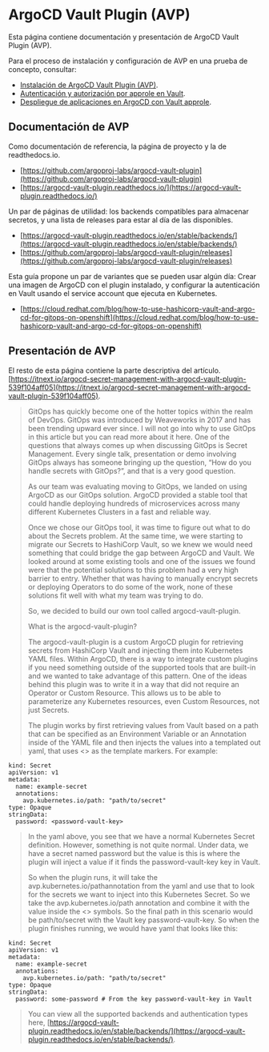 # ArgoCD Vault Plugin (AVP)

Esta página contiene documentación y presentación de ArgoCD Vault Plugin (AVP).

Para el proceso de instalación y configuración de AVP en una prueba de concepto, consultar:

- [Instalación de ArgoCD Vault Plugin (AVP)](21-avp-install.md).
- [Autenticación y autorización por approle en Vault](22-avp-vault-approle.md).
- [Despliegue de aplicaciones en ArgoCD con Vault approle](23-avp-argocd-approle.md).

## Documentación de AVP

Como documentación de referencia, la página de proyecto y la de readthedocs.io. 
- [https://github.com/argoproj-labs/argocd-vault-plugin](https://github.com/argoproj-labs/argocd-vault-plugin)
- [https://argocd-vault-plugin.readthedocs.io/](https://argocd-vault-plugin.readthedocs.io/)

Un par de páginas de utilidad: los backends compatibles para almacenar secretos, y una lista de releases para estar al día de las disponibles.
- [https://argocd-vault-plugin.readthedocs.io/en/stable/backends/](https://argocd-vault-plugin.readthedocs.io/en/stable/backends/)
- [https://github.com/argoproj-labs/argocd-vault-plugin/releases](https://github.com/argoproj-labs/argocd-vault-plugin/releases)

Esta guía propone un par de variantes que se pueden usar algún día: Crear una imagen de ArgoCD con el plugin instalado, y configurar la autenticación en Vault usando el service account que ejecuta en Kubernetes.
- [https://cloud.redhat.com/blog/how-to-use-hashicorp-vault-and-argo-cd-for-gitops-on-openshift](https://cloud.redhat.com/blog/how-to-use-hashicorp-vault-and-argo-cd-for-gitops-on-openshift)

## Presentación de AVP

El resto de esta página contiene la parte descriptiva del artículo.
 [https://itnext.io/argocd-secret-management-with-argocd-vault-plugin-539f104aff05](https://itnext.io/argocd-secret-management-with-argocd-vault-plugin-539f104aff05).

>GitOps has quickly become one of the hotter topics within the realm of DevOps. GitOps was introduced by Weaveworks in 2017 and has been trending upward ever since. I will not go into why to use GitOps in this article but you can read more about it here. One of the questions that always comes up when discussing GitOps is Secret Management. Every single talk, presentation or demo involving GitOps always has someone bringing up the question, “How do you handle secrets with GitOps?”, and that is a very good question.
>
>As our team was evaluating moving to GitOps, we landed on using ArgoCD as our GitOps solution. ArgoCD provided a stable tool that could handle deploying hundreds of microservices across many different Kubernetes Clusters in a fast and reliable way.
>
>Once we chose our GitOps tool, it was time to figure out what to do about the Secrets problem. At the same time, we were starting to migrate our Secrets to HashiCorp Vault, so we knew we would need something that could bridge the gap between ArgoCD and Vault. We looked around at some existing tools and one of the issues we found were that the potential solutions to this problem had a very high barrier to entry. Whether that was having to manually encrypt secrets or deploying Operators to do some of the work, none of these solutions fit well with what my team was trying to do.
>
>So, we decided to build our own tool called argocd-vault-plugin.
>
>What is the argocd-vault-plugin?
>
>The argocd-vault-plugin is a custom ArgoCD plugin for retrieving secrets from HashiCorp Vault and injecting them into Kubernetes YAML files. Within ArgoCD, there is a way to integrate custom plugins if you need something outside of the supported tools that are built-in and we wanted to take advantage of this pattern. One of the ideas behind this plugin was to write it in a way that did not require an Operator or Custom Resource. This allows us to be able to parameterize any Kubernetes resources, even Custom Resources, not just Secrets.
>
>The plugin works by first retrieving values from Vault based on a path that can be specified as an Environment Variable or an Annotation inside of the YAML file and then injects the values into a templated out yaml, that uses <> as the template markers. For example:

```
kind: Secret
apiVersion: v1
metadata:
  name: example-secret
  annotations:
    avp.kubernetes.io/path: "path/to/secret"
type: Opaque
stringData:
  password: <password-vault-key>
```
>In the yaml above, you see that we have a normal Kubernetes Secret definition. However, something is not quite normal. Under data, we have a secret named password but the value is <password-vault-key> this is where the plugin will inject a value if it finds the password-vault-key key in Vault.
>
>So when the plugin runs, it will take the avp.kubernetes.io/pathannotation from the yaml and use that to look for the secrets we want to inject into this Kubernetes Secret. So we take the avp.kubernetes.io/path annotation and combine it with the value inside the <> symbols. So the final path in this scenario would be path/to/secret with the Vault key password-vault-key. So when the plugin finishes running, we would have yaml that looks like this:

```
kind: Secret
apiVersion: v1
metadata:
  name: example-secret
  annotations:
    avp.kubernetes.io/path: "path/to/secret"
type: Opaque
stringData:
  password: some-password # From the key password-vault-key in Vault
```

>You can view all the supported backends and authentication types here, [https://argocd-vault-plugin.readthedocs.io/en/stable/backends/](https://argocd-vault-plugin.readthedocs.io/en/stable/backends/).